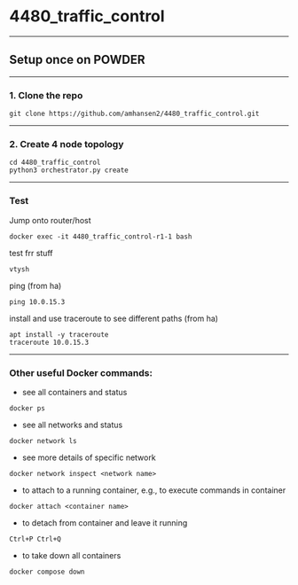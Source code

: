 # 4480_traffic_control
---
## Setup once on POWDER

---
### 1. Clone the repo
```
git clone https://github.com/amhansen2/4480_traffic_control.git
```
---
### 2. Create 4 node topology
```
cd 4480_traffic_control
python3 orchestrator.py create
```

---
### Test
Jump onto router/host
```
docker exec -it 4480_traffic_control-r1-1 bash
```

test frr stuff
```
vtysh
```

ping (from ha)
```
ping 10.0.15.3
```

install and use traceroute to see different paths (from ha)
```
apt install -y traceroute
traceroute 10.0.15.3
```

---
### Other useful Docker commands:
- see all containers and status
```
docker ps
```
- see all networks and status
```
docker network ls
```
- see more details of specific network
```
docker network inspect <network name>
```
- to attach to a running container, e.g., to execute commands in container
```
docker attach <container name>
```
- to detach from container and leave it running
```
Ctrl+P Ctrl+Q
```
- to take down all containers
```
docker compose down
```
